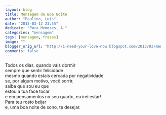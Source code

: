 ```yaml
---
layout: blog
title: Mensagem de Boa Noite
author: "Paulino, Luís"
date: "2013-03-12 23:55"
dedicate: "Para Meneses, A."
categories: "mensagem"
tags: [mensagem, frases]
image: ""
blogger_orig_url: "http://i-need-your-love-now.blogspot.com/2013/03/mensagem-de-boa-noite.html"
comments: false
---
```

Todos os dias, quando vais dormir\
sempre que sentir felicidade\
mesmo quando estais cercada por negatividade\
se, por algum motivo, você sorrir,\
saiba que sou eu que\
estou a tua face tocar\
e em pensamentos no seu quarto, eu irei estar!\
Para teu rosto beijar\
e, uma boa noite de sono, te desejar.
